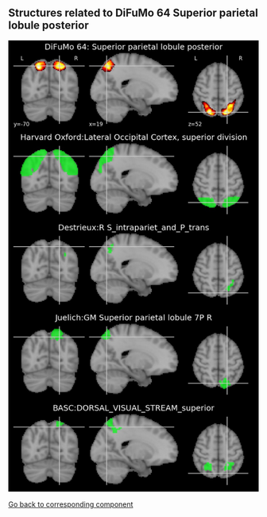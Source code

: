 


## Structures related to DiFuMo 64 Superior parietal lobule posterior

![27](27.jpg "Structures related to DiFuMo 64 Superior parietal lobule posterior")

[Go back to corresponding component](https://parietal-inria.github.io/DiFuMo/64/html/27.html)